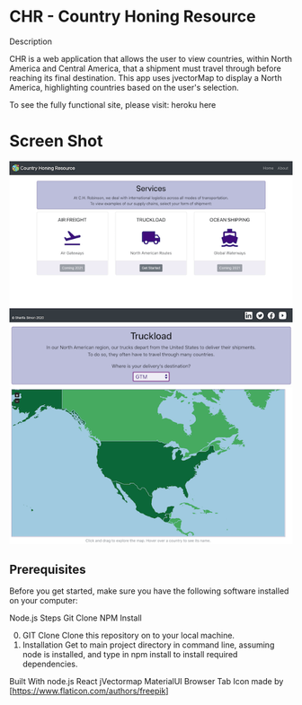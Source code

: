 # CHR - Country Honing Resource
Description

CHR is a web application that allows the user to view countries, within North America and Central America, that a shipment must travel through before reaching its final destination. This app uses jvectorMap to display a North America, highlighting countries based on the user's selection.

To see the fully functional site, please visit: heroku here

# Screen Shot

![Image of Landing View](https://raw.githubusercontent.com/sharifa-simon/country-honing-resource/master/public/Landing.png)
![Image of Map VIew](https://github.com/sharifa-simon/country-honing-resource/blob/master/public/Map1.png)
![Image of Map](https://raw.githubusercontent.com/sharifa-simon/country-honing-resource/master/public/Map2.png)

## Prerequisites
Before you get started, make sure you have the following software installed on your computer:

Node.js
Steps
Git Clone
NPM Install

0. GIT Clone
Clone this repository on to your local machine.
1. Installation
Get to main project directory in command line, assuming node is installed, and type in npm install to install required dependencies.


Built With
node.js
React
jVectormap
MaterialUI
Browser Tab Icon made by [https://www.flaticon.com/authors/freepik]
